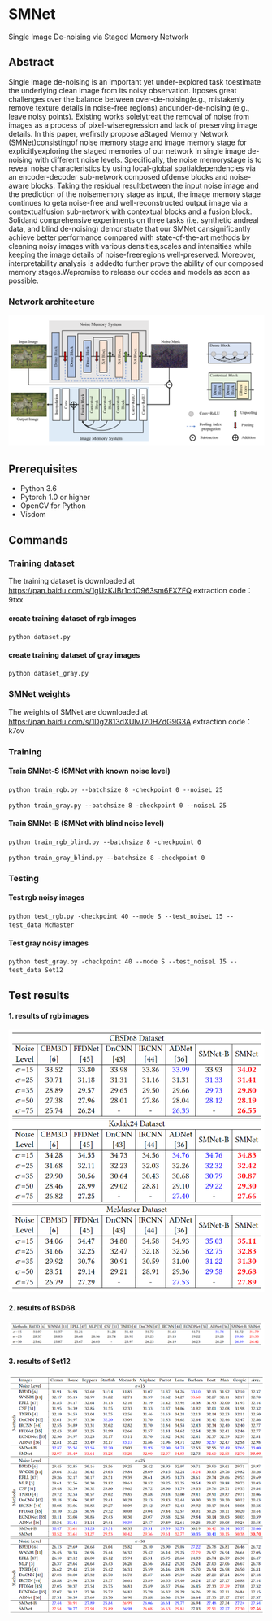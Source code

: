 # SMNet
Single Image De-noising via Staged Memory Network

## Abstract
Single image de-noising is an important yet under-explored task toestimate the underlying clean image from its noisy observation. Itposes great challenges over the balance between over-de-noising(e.g., mistakenly remove texture details in noise-free regions) andunder-de-noising (e.g., leave noisy points). Existing works solelytreat the removal of noise from images as a process of pixel-wiseregression and lack of preserving image details. In this paper, wefirstly propose aStaged Memory Network (SMNet)consistingof noise memory stage and image memory stage for explicitlyexploring the staged memories of our network in single image de-noising with different noise levels. Specifically, the noise memorystage is to reveal noise characteristics by using local-global spatialdependencies via an encoder-decoder sub-network composed ofdense blocks and noise-aware blocks. Taking the residual resultbetween the input noise image and the prediction of the noisememory stage as input, the image memory stage continues to geta noise-free and well-reconstructed output image via a contextualfusion sub-network with contextual blocks and a fusion block. Solidand comprehensive experiments on three tasks (i.e. synthetic andreal data, and blind de-noising) demonstrate that our SMNet cansignificantly achieve better performance compared with state-of-the-art methods by cleaning noisy images with various densities,scales and intensities while keeping the image details of noise-freeregions well-preserved. Moreover, interpretability analysis is addedto further prove the ability of our composed memory stages.Wepromise to release our codes and models as soon as possible.

### Network architecture
![SMNet](results/net.png)

## Prerequisites 
- Python 3.6
- Pytorch 1.0 or higher
- OpenCV for Python
- Visdom


## Commands
### Training dataset
The training dataset is downloaded at https://pan.baidu.com/s/1gUzKJBr1cdO963sm6FXZFQ  extraction code：9txx
#### create training dataset of rgb images
`python dataset.py` 
#### create training dataset of gray images
`python dataset_gray.py` 

### SMNet weights
The weights of SMNet are downloaded at https://pan.baidu.com/s/1Dg2813dXUlvJ20HZdG9G3A extraction code：k7ov

### Training
#### Train SMNet-S (SMNet with known noise level)
`python train_rgb.py --batchsize 8 -checkpoint 0 --noiseL 25`

`python train_gray.py --batchsize 8 -checkpoint 0 --noiseL 25`

#### Train SMNet-B (SMNet with blind noise level)
`python train_rgb_blind.py --batchsize 8 -checkpoint 0`

`python train_gray_blind.py --batchsize 8 -checkpoint 0`

### Testing
#### Test rgb noisy images
`python test_rgb.py -checkpoint 40 --mode S --test_noiseL 15 --test_data McMaster`

#### Test gray noisy images
`python test_gray.py -checkpoint 40 --mode S --test_noiseL 15 --test_data Set12`

## Test results
#### 1. results of rgb images
![rgb results](./results/rgb.png)

#### 2. results of BSD68
![BSD68 results](./results/bsd68.png)

#### 3. results of Set12
![Set12 results](./results/set12.png)

